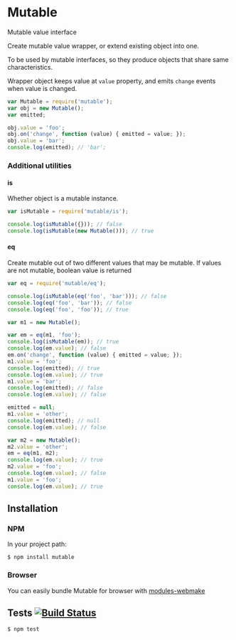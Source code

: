 # Mutable

Mutable value interface

Create mutable value wrapper, or extend existing object into one.

To be used by mutable interfaces, so they produce objects that share same
characteristics.

Wrapper object keeps value at `value` property, and emits `change` events when
value is changed.

```javascript
var Mutable = require('mutable');
var obj = new Mutable();
var emitted;

obj.value = 'foo';
obj.on('change', function (value) { emitted = value; });
obj.value = 'bar';
console.log(emitted); // 'bar';
```

### Additional utilities

#### is

Whether object is a mutable instance.

```javascript
var isMutable = require('mutable/is');

console.log(isMutable({})); // false
console.log(isMutable(new Mutable())); // true
```

#### eq

Create mutable out of two different values that may be mutable.
If values are not mutable, boolean value is returned

```javascript
var eq = require('mutable/eq');

console.log(isMutable(eq('foo', 'bar'))); // false
console.log(eq('foo', 'bar')); // false
console.log(eq('foo', 'foo')); // true

var m1 = new Mutable();

var em = eq(m1, 'foo');
console.log(isMutable(em)); // true
console.log(em.value); // false
em.on('change', function (value) { emitted = value; });
m1.value = 'foo';
console.log(emitted); // true
console.log(em.value); // true
m1.value = 'bar';
console.log(emitted); // false
console.log(em.value); // false

emitted = null;
m1.value = 'other';
console.log(emitted); // null
console.log(em.value); // false

var m2 = new Mutable();
m2.value = 'other';
em = eq(m1, m2);
console.log(em.value); // true
m2.value = 'foo';
console.log(em.value); // false
m1.value = 'foo';
console.log(em.value); // true
```

## Installation
### NPM

In your project path:

	$ npm install mutable

### Browser

You can easily bundle Mutable for browser with [modules-webmake](https://github.com/medikoo/modules-webmake)

## Tests [![Build Status](https://travis-ci.org/medikoo/mutable.png)](https://travis-ci.org/medikoo/microtime-x)

	$ npm test
